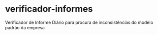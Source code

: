 # verificador-informes
Verificador de Informe Diário para procura de inconsistências do modelo padrão da empresa
